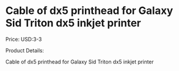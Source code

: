 # Cable of dx5 printhead for Galaxy Sid Triton dx5 inkjet printer

Price: USD:3-3

Product Details:

Cable of dx5 printhead for Galaxy Sid Triton dx5 inkjet printer